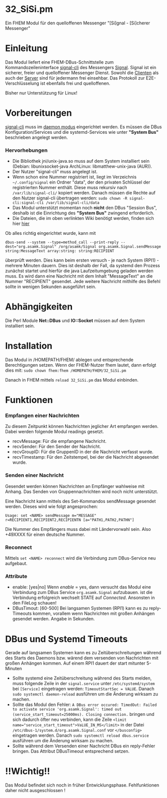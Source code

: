 # 32_SiSi.pm
Ein FHEM Modul für den quelloffenen Messenger "[Si]gnal - [Si]cherer Messenger"

# Einleitung

Das Modul liefert eine FHEM-DBus-Schnittstelle zum Kommandozeileninterface [signal-cli](https://github.com/AsamK/signal-cli) des Messengers [Signal](https://signal.org/). Signal ist ein sicherer, freier und quelloffener Messenger Dienst. Sowohl die [Clienten](https://github.com/signalapp) als auch der [Server](https://github.com/signalapp/Signal-Server) sind für jedermann frei einsehbar. Das Protokoll zur E2E-Verschlüsselung ist ebenfalls frei und quelloffenen.

Bisher nur Unterstützung für Linux!

# Vorbereitungen

[signal-cli](https://github.com/AsamK/signal-cli) muss im [daemon modus](https://github.com/AsamK/signal-cli/wiki/DBus-service) eingerichtet werden. Es müssen die DBus Konfiguration/Services und die systemd-Services wie unter **"System Bus"** beschrieben angelegt werden.

### Hervorhebungen

* Die Bibliothek jni/unix-java.so muss auf dem System installiert sein (Debian: libunixsocket-java ArchLinux: libmatthew-unix-java (AUR)).
* Der Nutzer "signal-cli" muss angelegt ist.
* Wenn schon eine Nummer registriert ist, liegt im Verzeichnis `~/.config/signal` ein Ordner "data", der den privaten Schlüssel der registrierten Nummer enthält. Diese muss rekursiv nach  `/var/lib/signal-cli/` kopiert werden. Danach müssen die Rechte auf den Nutzer signal-cli übertragen werden: `sudo chown -R signal-cli:signal-cli /var/lib/signal-cli/data`
* Das Modul unterstützt momentan noch **nicht** den DBus "Session Bus", deshalb ist die Einrichtung des **"System Bus"** zwingend erforderlich.
* Die Dateien, die im oben verlinkten Wiki benötigt werden, finden sich hier [hier](https://github.com/AsamK/signal-cli/tree/master/data)

Ob alles richtig eingerichtet wurde, kann mit

`dbus-send --system --type=method_call --print-reply --dest="org.asamk.Signal" /org/asamk/Signal org.asamk.Signal.sendMessage string:MessageText array:string: string:RECIPIENT`

überprüft werden. Dies kann beim ersten versuch - je nach System (RPI1) - mehrere Minuten dauern. Dies ist deshalb der Fall, da systemd den Prozess zunächst startet und hierfür die java Laufzeitumgebung geladen werden muss. Es wird dann eine Nachricht mit dem Inhalt "MessageText" an die Nummer "RECIPIENT" gesendet. Jede weitere Nachricht mithilfe des Befehl sollte in wenigen Sekunden ausgeführt sein.

# Abhängigkeiten

Die Perl Module **Net::DBus** und **IO::Socket** müssen auf dem System installiert sein.

# Installation

Das Modul in /HOMEPATH/FHEM/ ablegen und entsprechende Berechtigungen setzen. Wenn der FHEM-Nutzer fhem lautet, dann erfolgt dies mit:
`sudo chown fhem:fhem /HOMEPATH/FHEM/32_SiSi.pm`

Danach in FHEM mittels  `reload 32_SiSi.pm` das Modul einbinden.

# Funktionen

### Empfangen einer Nachrichten

Zu diesem Zeitpunkt können Nachrichten jeglicher Art empfangen werden. Dabei werden folgende Modul readings gesetzt.

* recvMessage: Für die empfangene Nachricht.
* recvSender: Für den Sender der Nachricht.
* recvGroupID: Für die GruppenID in der die Nachricht verfasst wurde.
* recvTimestamp: Für den Zeitstempel, bei der die Nachricht abgesendet wurde.

### Senden einer Nachricht

Gesendet werden können Nachrichten an Empfänger wahlweise mit Anhang. Das Senden von Gruppennachrichten wird noch nicht unterstützt.

Eine Nachricht kann mittels des Set-Kommandos sendMessage gesendet werden. Dieses wird wie folgt angesprochen:

`Usage: set <NAME> sendMessage m="MESSAGE" r=RECIPIENT1,RECIPIENT2,RECIPIENTN [a="PATH1,PATH2,PATHN"]`

Die Nummer des Empfängers muss dabei mit Ländervorwahl sein. Also +49XXXX für einen deutsche Nummer.

### Reconnect

Mittels
`set <NAME> reconnect`
wird die Verbindung zum DBus-Service neu aufgebaut.

### Attribute

* enable: [yes|no] Wenn *enable* = yes, dann versucht das Modul eine Verbindung zum DBus Service `org.asamk.Signal` aufzubauen. ist die Verbindung erfolgreich wechselt STATE auf *Connected*. Ansonsten in den FileLog schauen!
* DBusTimout: [60-500] Bei langsamen Systemen (RPI1) kann es zu reply-Timeouts kommen, vorallem wenn Nachrichten mit großen Anhängen gesendet werden. Angabe in Sekunden.

# DBus und Systemd Timeouts

Gerade auf langsamen Systemen kann es zu Zeitüberschreitungen während des Starts des Daemons bzw. wärend dem versenden von Nachrichten mit großen Anhängen kommen. Auf einem RPI1 dauert der start mitunter 5-Minuten

* Sollte systemd eine Zeitüberschreitung während des Starts melden, muss folgende Zeile in der `signal.service` unter `/etc/systemd/system` bei `[Service]` eingetragen werden: `TimeoutStartSec = VALUE`. Danach `sudo systemctl daemon-reload` ausführen um die Änderung wirksam zu machen.
* Sollte das Modul den Fehler: `A DBus error occured: TimedOut: Failed to activate service 'org.asamk.Signal': timed out (service_start_timeout=25000ms). Closing connection.` bringen und sich dadurch öfter neu verbinden, kann die Zeile `<limit name="service_start_timeout">VaLUE_IN_MS</limit>` in der Datei `/etc/dbus-1/system.d/org.asamk.Signal.conf` vor `</busconfig>` eingetragen werden. Danach `sudo systemctl reload dbus.service` ausführen um die Änderung wirksam zu machen.
* Sollte während dem Versenden einer Nachricht DBus ein reply-Fehler bringen. Das Attribut DBusTimeout entsprechend setzen.

# !!Wichtig!!

Das Modul befindet sich noch in früher Entwicklungsphase. Fehlfunktionen daher nicht ausgeschlossen !
